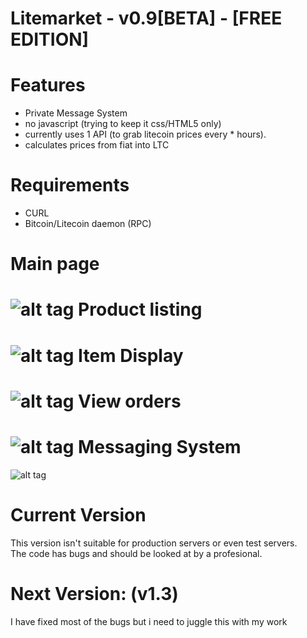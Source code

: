 Litemarket - v0.9[BETA] - [FREE EDITION]
==========


Features
=========
* Private Message System
* no javascript (trying to keep it css/HTML5 only)
* currently uses 1 API (to grab litecoin prices every * hours).
* calculates prices from fiat into LTC

Requirements
=========
* CURL
* Bitcoin/Litecoin daemon (RPC)



Main page
==========
![alt tag](https://github.com/ModdersCentral/Litemarket/blob/master/litemarket1.png)
Product listing
==========
![alt tag](https://github.com/ModdersCentral/Litemarket/blob/master/litemarket2.png)
Item Display
==========
![alt tag](https://github.com/ModdersCentral/Litemarket/blob/master/litemarket3.png)
View orders
==========
![alt tag](https://github.com/ModdersCentral/Litemarket/blob/master/litemarket4.png)
Messaging System
==========
![alt tag](https://github.com/ModdersCentral/Litemarket/blob/master/litemarket5.png)

Current Version
=========
This version isn't suitable for production servers or even test servers.<br />
The code has bugs and should be looked at by a profesional.

Next Version: (v1.3)
=========
I have fixed most of the bugs but i need to juggle this with my work
